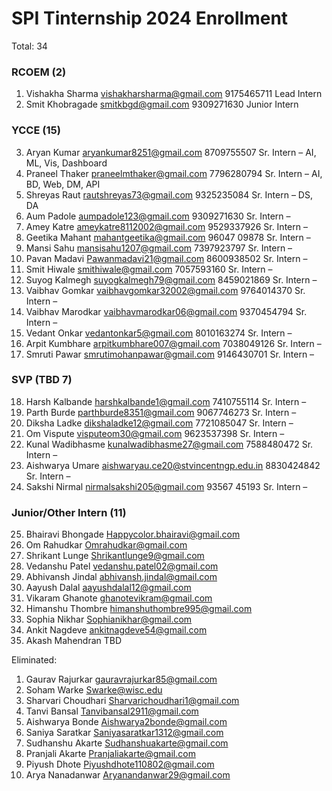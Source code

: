 # SPI Tinternship 2024 Enrollment
Total: 34
### RCOEM (2)
1. Vishakha Sharma vishakharsharma@gmail.com 9175465711 Lead Intern
2. Smit Khobragade smitkbgd@gmail.com 9309271630 Junior Intern 

### YCCE (15) 
3. Aryan Kumar aryankumar8251@gmail.com 8709755507 Sr. Intern – AI, ML, Vis, Dashboard
4. Praneel Thaker praneelmthaker@gmail.com 7796280794 Sr. Intern – AI, BD, Web, DM, API
5. Shreyas Raut rautshreyas73@gmail.com 9325235084 Sr. Intern – DS, DA
6. Aum Padole aumpadole123@gmail.com 9309271630 Sr. Intern –
7. Amey Katre ameykatre8112002@gmail.com 9529337926 Sr. Intern –
8. Geetika Mahant mahantgeetika@gmail.com 96047 09878 Sr. Intern –
9. Mansi Sahu mansisahu1207@gmail.com 7397923797 Sr. Intern –
10. Pavan Madavi Pawanmadavi21@gmail.com 8600938502 Sr. Intern –
11. Smit Hiwale smithiwale@gmail.com 7057593160 Sr. Intern –
12. Suyog Kalmegh suyogkalmegh79@gmail.com 8459021869 Sr. Intern –
13. Vaibhav Gomkar vaibhavgomkar32002@gmail.com 9764014370 Sr. Intern –
14. Vaibhav Marodkar vaibhavmarodkar06@gmail.com 9370454794 Sr. Intern –
15. Vedant Onkar vedantonkar5@gmail.com 8010163274 Sr. Intern –
16. Arpit Kumbhare arpitkumbhare007@gmail.com 7038049126 Sr. Intern –
17. Smruti Pawar smrutimohanpawar@gmail.com 9146430701 Sr. Intern – 

### SVP (TBD 7) 
18. Harsh Kalbande harshkalbande1@gmail.com 7410755114 Sr. Intern –
19. Parth Burde parthburde8351@gmail.com 9067746273 Sr. Intern –
20. Diksha Ladke dikshaladke12@gmail.com 7721085047 Sr. Intern –
21. Om Vispute visputeom30@gmail.com 9623537398 Sr. Intern –
22. Kunal Wadibhasme kunalwadibhasme27@gmail.com 7588480472 Sr. Intern –
23. Aishwarya Umare aishwaryau.ce20@stvincentngp.edu.in 8830424842 Sr. Intern –
24. Sakshi Nirmal nirmalsakshi205@gmail.com 93567 45193 Sr. Intern – 

### Junior/Other Intern (11)  
25. Bhairavi Bhongade Happycolor.bhairavi@gmail.com
26. Om Rahudkar Omrahudkar@gmail.com
27. Shrikant Lunge Shrikantlunge9@gmail.com
28. Vedanshu Patel vedanshu.patel02@gmail.com
29. Abhivansh Jindal abhivansh.jindal@gmail.com
30. Aayush Dalal aayushdalal12@gmail.com
31. Vikaram Ghanote ghanotevikram@gmail.com
32. Himanshu Thombre himanshuthombre995@gmail.com
33. Sophia Nikhar Sophianikhar@gmail.com
34. Ankit Nagdeve ankitnagdeve54@gmail.com
35. Akash Mahendran TBD

Eliminated:
1. Gaurav Rajurkar gauravrajurkar85@gmail.com
2. Soham Warke Swarke@wisc.edu
3. Sharvari Choudhari Sharvarichoudhari1@gmail.com
4. Tanvi Bansal Tanvibansal2911@gmail.com
5. Aishwarya Bonde Aishwarya2bonde@gmail.com
6. Saniya Saratkar Saniyasaratkar1312@gmail.com
7. Sudhanshu Akarte Sudhanshuakarte@gmail.com
8. Pranjali Akarte Pranjaliakarte@gmail.com
9. Piyush Dhote Piyushdhote110802@gmail.com
10. Arya Nanadanwar Aryanandanwar29@gmail.com
